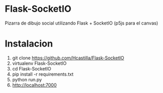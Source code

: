 # Flask-SocketIO
Pizarra de dibujo social utilizando  Flask + SocketIO (p5js para el canvas)



# Instalacion
1. git clone https://github.com/Hcastilla/Flask-SocketIO
2. virtualenv Flask-SocketIO
3. cd Flask-SocketIO
4. pip install -r requirements.txt
5. python run.py
6. [http://localhost:7000](http://localhost:7000/)


